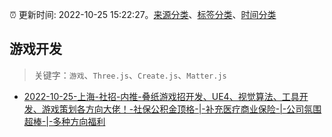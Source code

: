 :alarm_clock: 更新时间: 2022-10-25 15:22:27。[来源分类](../README.md)、[标签分类](../TAGS.md)、[时间分类](../TIMELINE.md)

## 游戏开发


> 关键字：`游戏`、`Three.js`、`Create.js`、`Matter.js`



- [2022-10-25-上海-社招-内推-叠纸游戏招开发、UE4、视觉算法、工具开发、游戏策划各方向大佬！-社保公积金顶格-|-补充医疗商业保险-|-公司氛围超棒-|-多种方向福利](https://www.v2ex.com/t/889832) 
